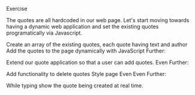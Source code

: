 Exercise

The quotes are all hardcoded in our web page. Let's start moving towards having a dynamic web application and set the existing quotes programatically via Javascript.

Create an array of the existing quotes, each quote having text and author
Add the quotes to the page dynamically with JavaScript
Further:

Extend our quote application so that a user can add quotes.
Even Further:

Add functionality to delete quotes
Style page
Even Even Further:

While typing show the quote being created at real time.